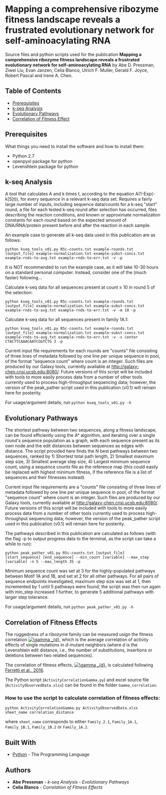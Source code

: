 # Mapping a comprehensive ribozyme fitness landscape reveals a frustrated evolutionary network for self-aminoacylating RNA

Source files and python scripts used for the publication 
**Mapping a comprehensive ribozyme fitness landscape reveals a frustrated evolutionary network for self-aminoacylating RNA**
by Abe D. Pressman, Ziwei Liu, Evan Janzen, Celia Blanco, Ulrich F. Muller, Gerald F. Joyce, Robert Pascal and Irene A. Chen.

## Table of Contents

- [Prerequisites](#prerequisites)
- [k-seq Analysis](#installation)
- [Evolutionary Pathways](#features)
- [Correlation of Fitness Effect](#contributing)

## Prerequisites

What things you need to install the software and how to install them:

- Python 2.7  
- openpyxl package for python
- Levenshtein package for python 

## k-seq Analysis
A tool that calculates A and k times t, according to the equation A(1-Exp(-k[S]t)), for every sequence in a relevant k-seq data set. Requires a fairly large number of inputs, including sequence data/counts for a k-seq "start" round, a file for each tested k-seq round after selection has occurred, files describing the reaction conditions, and known or approximate normalization constants for each round based on the expected amount of DNA/RNA/protein present before and after the reaction in each sample.

An example case to generate all k-seq data used in this publication are as follows:

```
python kseq_tools_v01.py R5c-counts.txt example-rounds.txt [output_file] example-normalization.txt example-subst-concs.txt example-rnds-to-avg.txt example-rnds-to-err.txt -v -p
```

It is NOT recommended to run the example case, as it will take 10-30 hours on a standard personal computer. Instead, consider one of the (much faster) following...

Calculate k-seq data for all sequences present at count ≥ 10 in round 5 of the selection:
```
python kseq_tools_v01.py R5c-counts.txt example-rounds.txt [output_file] example-normalization.txt example-subst-concs.txt example-rnds-to-avg.txt example-rnds-to-err.txt -v -m 10 -p
```

Calculate k-seq data for all sequences present in family 1A.1:
```
python kseq_tools_v01.py R5c-counts.txt example-rounds.txt [output_file] example-normalization.txt example-subst-concs.txt example-rnds-to-avg.txt example-rnds-to-err.txt -v -s center CTACTTCAAACAATCGGTCTG 3 -p
```

Current input file requirements for each rounds are "counts" file consisting of three lines of metadata followed by  one line per unique sequence in pool, of the format "sequence count" where count is an integer. Such files are produced by our Galaxy tools, currently available at http://galaxy-chen.cnsi.ucsb.edu:8080/. Future versions of this script will be included with tools to more easily process data from a number of other tools currently used to process high-throughput sequencing data; however, the version of the peak_pather script used in this publication (v0.1) will remain here for posterity.

For usage/argument details, run `python kseq_tools_v01.py -h`


## Evolutionary Pathways
The shortest pathway between two sequences, along a fitness landscape, can be found efficiently using the A* algorithm, and iterating over a single round's sequence population as a graph, with each sequence present as its own node and the edit distances between sequences as edges with distance. The script provided here finds the N best pathways between two sequences, ranked by 1) Shortest total path length, 2) Smallest maximum step size, 3) Smallest average step size, 4) Largest minimum sequence count, using a sequence counts file as the reference map (this could easily be replaced with highest minimum fitness, if the reference file is a list of sequences and their fitnesses instead).

Current input file requirements are a "counts" file consisting of three lines of metadata followed by  one line per unique sequence in pool, of the format "sequence count" where count is an integer. Such files are produced by our Galaxy tools, currently available at http://galaxy-chen.cnsi.ucsb.edu:8080/. Future versions of this script will be included with tools to more easily process data from
a number of other tools currently used to process high-throughput sequencing data; however, the version of the peak_pather script used in this publication (v0.1) will remain here for posterity.

The pathways described in this publication are calculated as follows (with the flag -p to output progress data to the terminal, as the script can take a while to run):

```
python peak_pather_v01.py R5c-counts.txt [output_file] [start_sequence] [end_sequence] --min_count [variable] --max_step [variable] -n 5 --max_length 35 -p
```
Minimum sequence count was set at 3 for the highly-populated pathways between Motif 1A and 1B, and set at 2 for all other pathways. For all pairs of sequence endpoints investigated, maximum step size was set at 1, then incremented by 1 until 5 pathways were found; the script was then run again with min_step increased 1 further, to generate 5 additional pathways with larger step tolerance.

For usage/argument details, run `python peak_pather_v01.py -h`

## Correlation of Fitness Effects

The ruggedness of a ribozyme family can be measured usign the fitness correlation <a href="https://www.codecogs.com/eqnedit.php?latex=\gamma&space;_{d}" target="_blank"><img src="https://latex.codecogs.com/gif.latex?\gamma&space;_{d}" title="\gamma _{d}" /></a>, 
which is the average correlation of activity effects of single mutations in *d*-mutant neighbors
(where *d* is the Levenshtein edit distance, i.e., the number of substitutions, insertions or 
deletions between two related sequences).

The correlation of fitness effects, 
<a href="https://www.codecogs.com/eqnedit.php?latex=\gamma&space;_{d}" target="_blank"><img src="https://latex.codecogs.com/gif.latex?\gamma&space;_{d}" title="\gamma _{d}" /></a>, 
is calculated following [Ferretti et al., 2016](https://www.sciencedirect.com/science/article/pii/S0022519316000771?via%3Dihub).

The Python script (`ActivityCorrelationGamma.py`) and excel source file (`ActivityObservedData.xlsx`) can be found in the folder `Gamma_correlation`.

### How to use the script to calculate correlation of fitness effects:

```
python ActivityCorrelationGamma.py ActivityObservedData.xlsx sheet_name correlation_distance
```

where `sheet_name` corresponds to either `Family_2.1`, `Family_1A.1`, `Family_1B.1`, `Family_1B.2` or `Family_1A.2`.

## Built With

* [Python](https://www.python.org/) - The Programming Language

## Authors

* **Abe Pressman** - *k-seq Analysis* - *Evolutionary Pathways* 
* **Celia Blanco** - *Correlation of Fitness Effects* 

